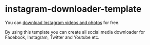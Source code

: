 # instagram-downloader-template

You can <a href="https://istapogo.com" rel="external dofollow">download Instagram videos and photos</a> for free.

By using this template you can create all social media downloader for Facebook, Instagram, Twitter and Youtube etc.
